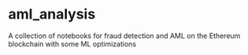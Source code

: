 # aml_analysis

A collection of notebooks for fraud detection and AML on the Ethereum blockchain with some ML optimizations
